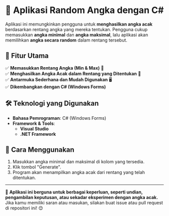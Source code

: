 # 🎲 Aplikasi Random Angka dengan C#  

Aplikasi ini memungkinkan pengguna untuk **menghasilkan angka acak** berdasarkan rentang angka yang mereka tentukan. Pengguna cukup memasukkan **angka minimal** dan **angka maksimal**, lalu aplikasi akan memilihkan **angka secara random** dalam rentang tersebut.  

## 🔹 Fitur Utama  
✅ **Memasukkan Rentang Angka (Min & Max)** 🔢  
✅ **Menghasilkan Angka Acak dalam Rentang yang Ditentukan** 🎲  
✅ **Antarmuka Sederhana dan Mudah Digunakan** 🖥️  
✅ **Dikembangkan dengan C# (Windows Forms)**  

## 🛠 Teknologi yang Digunakan  
- **Bahasa Pemrograman**: C# (Windows Forms)  
- **Framework & Tools**:  
  - **Visual Studio**  
  - **.NET Framework**  

## 📌 Cara Menggunakan  
1. Masukkan angka minimal dan maksimal di kolom yang tersedia.  
2. Klik tombol "Generate".  
3. Program akan menampilkan angka acak dari rentang yang telah ditentukan.  

---

🚀 **Aplikasi ini berguna untuk berbagai keperluan, seperti undian, pengambilan keputusan, atau sekadar eksperimen dengan angka acak.**  
Jika kamu memiliki saran atau masukan, silakan buat issue atau pull request di repositori ini! 😊  
